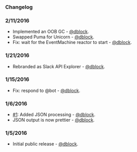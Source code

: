 ### Changelog

### 2/11/2016

* Implemented an OOB GC - [@dblock](https://github.com/dblock).
* Swapped Puma for Unicorn - [@dblock](https://github.com/dblock).
* Fix: wait for the EventMachine reactor to start - [@dblock](https://github.com/dblock).

### 1/21/2016

* Rebranded as Slack API Explorer - [@dblock](https://github.com/dblock).

### 1/15/2016

* Fix: respond to @bot - [@dblock](https://github.com/dblock).

### 1/6/2016

* [#1](https://github.com/slack-ruby/slack-api-explorer/issues/1): Added JSON processing - [@dblock](https://github.com/dblock).
* JSON output is now prettier - [@dblock](https://github.com/dblock).

### 1/5/2016

* Initial public release - [@dblock](https://github.com/dblock).

